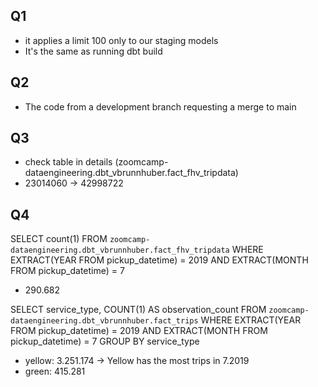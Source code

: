 ## Q1
- it applies a limit 100 only to our staging models
- It's the same as running dbt build

## Q2
- The code from a development branch requesting a merge to main

## Q3
- check table in details (zoomcamp-dataengineering.dbt_vbrunnhuber.fact_fhv_tripdata)
- 23014060   ->  42998722

## Q4
SELECT
  count(1)
FROM
  `zoomcamp-dataengineering.dbt_vbrunnhuber.fact_fhv_tripdata`
WHERE
  EXTRACT(YEAR FROM pickup_datetime) = 2019
  AND EXTRACT(MONTH FROM pickup_datetime) = 7

- 290.682

SELECT
    service_type,
    COUNT(1) AS observation_count
  FROM
    `zoomcamp-dataengineering.dbt_vbrunnhuber.fact_trips`
  WHERE
    EXTRACT(YEAR FROM pickup_datetime) = 2019
    AND EXTRACT(MONTH FROM pickup_datetime) = 7
  GROUP BY
    service_type

- yellow: 3.251.174  -> Yellow has the most trips in 7.2019
- green: 415.281

